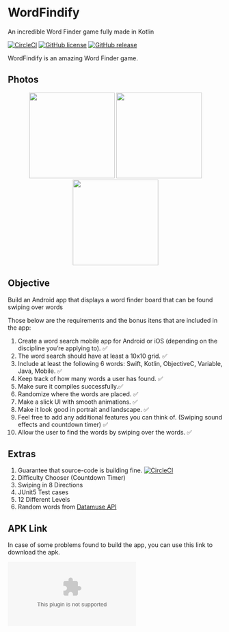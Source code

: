 # WordFindify
An incredible Word Finder game fully made in Kotlin

[![CircleCI](https://circleci.com/gh/AraujoJordan/Android-Word-Finder.svg?style=shield)](https://circleci.com/gh/AraujoJordan/Android-Word-Finder)
[![GitHub license](https://img.shields.io/github/license/Naereen/StrapDown.js.svg)](https://github.com/AraujoJordan/Shopify-Android-Challenge-Summer-2020/LICENSE)
[![GitHub release](https://img.shields.io/badge/release-1.0-blue)](https://github.com/AraujoJordan/Shopify-Android-Challenge-Summer-2020/releases/)

WordFindify is an amazing Word Finder game.

## Photos

<p float="left" align="center">
    <img src="./doc/menuTitle.gif" width="200"/>
    <img src="./doc/gameplay.gif" width="200"/>
    <img src="./doc/win.gif" width="200"/>
</p>


## Objective

Build an Android app that displays a word finder board that can be found swiping over words

Those below are the requirements and the bonus itens that are included in the app:

1. Create a word search mobile app for Android or iOS (depending on the discipline you’re applying to). :white_check_mark:
2. The word search should have at least a 10x10 grid. :white_check_mark:
3. Include at least the following 6 words: Swift, Kotlin, ObjectiveC, Variable, Java, Mobile. :white_check_mark:
4. Keep track of how many words a user has found. :white_check_mark:
5. Make sure it compiles successfully.:white_check_mark:
6. Randomize where the words are placed. :white_check_mark:
7. Make a slick UI with smooth animations. :white_check_mark:
8. Make it look good in portrait and landscape. :white_check_mark:
9. Feel free to add any additional features you can think of. (Swiping sound effects and countdown timer) :white_check_mark:
10. Allow the user to find the words by swiping over the words. :white_check_mark:

## Extras

1. Guarantee that source-code is building fine. [![CircleCI](https://circleci.com/gh/AraujoJordan/Android-Word-Finder.svg?style=shield)](https://circleci.com/gh/AraujoJordan/Android-Word-Finder)
2. Difficulty Chooser (Countdown Timer)
4. Swiping in 8 Directions
5. JUnit5 Test cases
6. 12 Different Levels
7. Random words from [Datamuse API](https://www.datamuse.com/api/)

## APK Link
In case of some problems found to build the app, you can use this link to download the apk.

![Wordfinfify Apk](https://github.com/AraujoJordan/Android-Word-Finder/releases/latest/download/app-debug.apk)

